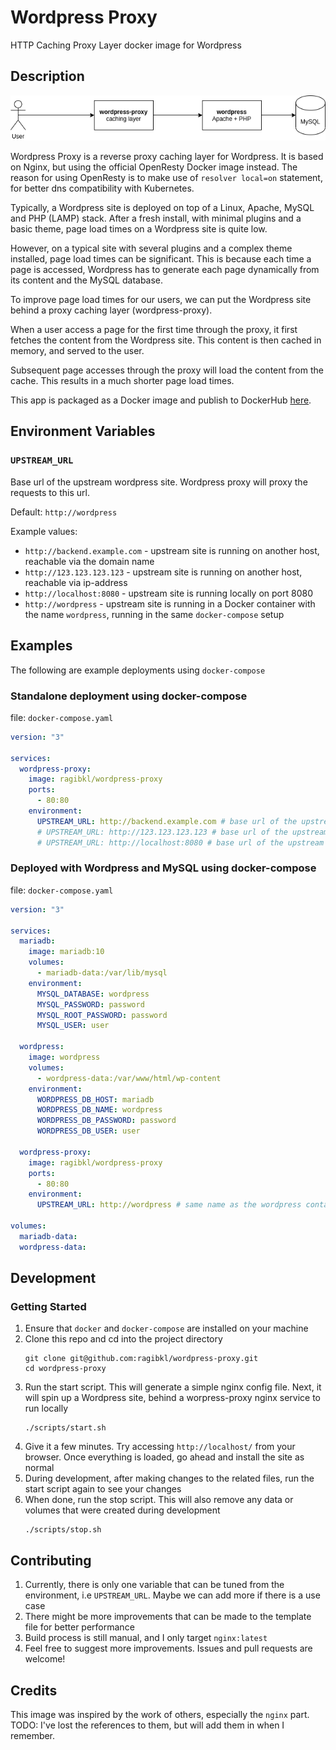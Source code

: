 # Wordpress Proxy

HTTP Caching Proxy Layer docker image for Wordpress

## Description

![alt text](docs/architecture.drawio.png)

Wordpress Proxy is a reverse proxy caching layer for Wordpress. It is based on Nginx, but using the official OpenResty Docker image instead. The reason for using OpenResty is to make use of `resolver local=on` statement, for better dns compatibility with Kubernetes.

Typically, a Wordpress site is deployed on top of a Linux, Apache, MySQL and PHP (LAMP) stack. After a fresh install, with minimal plugins and a basic theme, page load times on a Wordpress site is quite low.

However, on a typical site with several plugins and a complex theme installed, page load times can be significant. This is because each time a page is accessed, Wordpress has to generate each page dynamically from its content and the MySQL database.

To improve page load times for our users, we can put the Wordpress site behind a proxy caching layer (wordpress-proxy).

When a user access a page for the first time through the proxy, it first fetches the content from the Wordpress site. This content is then cached in memory, and served to the user.

Subsequent page accesses through the proxy will load the content from the cache. This results in a much shorter page load times.

This app is packaged as a Docker image and publish to DockerHub [here](https://hub.docker.com/r/ragibkl/wordpress-proxy).

## Environment Variables

### `UPSTREAM_URL`

Base url of the upstream wordpress site. Wordpress proxy will proxy the requests to this url.

Default: `http://wordpress`

Example values:

- `http://backend.example.com` - upstream site is running on another host, reachable via the domain name
- `http://123.123.123.123` - upstream site is running on another host, reachable via ip-address
- `http://localhost:8080` - upstream site is running locally on port 8080
- `http://wordpress` - upstream site is running in a Docker container with the name `wordpress`, running in the same `docker-compose` setup

## Examples

The following are example deployments using `docker-compose`

### Standalone deployment using docker-compose

file: `docker-compose.yaml`

```yaml
version: "3"

services:
  wordpress-proxy:
    image: ragibkl/wordpress-proxy
    ports:
      - 80:80
    environment:
      UPSTREAM_URL: http://backend.example.com # base url of the upstream wordpress site
      # UPSTREAM_URL: http://123.123.123.123 # base url of the upstream wordpress using ip address
      # UPSTREAM_URL: http://localhost:8080 # base url of the upstream wordpress running locally on a different port
```

### Deployed with Wordpress and MySQL using docker-compose

file: `docker-compose.yaml`

```yaml
version: "3"

services:
  mariadb:
    image: mariadb:10
    volumes:
      - mariadb-data:/var/lib/mysql
    environment:
      MYSQL_DATABASE: wordpress
      MYSQL_PASSWORD: password
      MYSQL_ROOT_PASSWORD: password
      MYSQL_USER: user

  wordpress:
    image: wordpress
    volumes:
      - wordpress-data:/var/www/html/wp-content
    environment:
      WORDPRESS_DB_HOST: mariadb
      WORDPRESS_DB_NAME: wordpress
      WORDPRESS_DB_PASSWORD: password
      WORDPRESS_DB_USER: user

  wordpress-proxy:
    image: ragibkl/wordpress-proxy
    ports:
      - 80:80
    environment:
      UPSTREAM_URL: http://wordpress # same name as the wordpress container

volumes:
  mariadb-data:
  wordpress-data:
```

## Development

### Getting Started

1. Ensure that `docker` and `docker-compose` are installed on your machine
2. Clone this repo and cd into the project directory
   ```
   git clone git@github.com:ragibkl/wordpress-proxy.git
   cd wordpress-proxy
   ```
3. Run the start script. This will generate a simple nginx config file. Next, it will spin up a Wordpress site, behind a worpress-proxy nginx service to run locally
   ```
   ./scripts/start.sh
   ```
4. Give it a few minutes. Try accessing `http://localhost/` from your browser. Once everything is loaded, go ahead and install the site as normal
5. During development, after making changes to the related files, run the start script again to see your changes
6. When done, run the stop script. This will also remove any data or volumes that were created during development
   ```
   ./scripts/stop.sh
   ```

## Contributing

1. Currently, there is only one variable that can be tuned from the environment, i.e `UPSTREAM_URL`. Maybe we can add more if there is a use case
2. There might be more improvements that can be made to the template file for better performance
3. Build process is still manual, and I only target `nginx:latest`
4. Feel free to suggest more improvements. Issues and pull requests are welcome!

## Credits

This image was inspired by the work of others, especially the `nginx` part.
TODO: I've lost the references to them, but will add them in when I remember.
